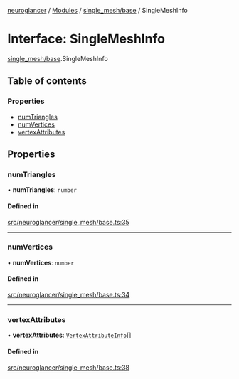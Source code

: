[neuroglancer](../README.md) / [Modules](../modules.md) / [single\_mesh/base](../modules/single_mesh_base.md) / SingleMeshInfo

# Interface: SingleMeshInfo

[single_mesh/base](../modules/single_mesh_base.md).SingleMeshInfo

## Table of contents

### Properties

- [numTriangles](single_mesh_base.SingleMeshInfo.md#numtriangles)
- [numVertices](single_mesh_base.SingleMeshInfo.md#numvertices)
- [vertexAttributes](single_mesh_base.SingleMeshInfo.md#vertexattributes)

## Properties

### numTriangles

• **numTriangles**: `number`

#### Defined in

[src/neuroglancer/single_mesh/base.ts:35](https://github.com/ActiveBrainAtlas2/neuroglancer/blob/1beb5d34/src/neuroglancer/single_mesh/base.ts#L35)

___

### numVertices

• **numVertices**: `number`

#### Defined in

[src/neuroglancer/single_mesh/base.ts:34](https://github.com/ActiveBrainAtlas2/neuroglancer/blob/1beb5d34/src/neuroglancer/single_mesh/base.ts#L34)

___

### vertexAttributes

• **vertexAttributes**: [`VertexAttributeInfo`](single_mesh_base.VertexAttributeInfo.md)[]

#### Defined in

[src/neuroglancer/single_mesh/base.ts:38](https://github.com/ActiveBrainAtlas2/neuroglancer/blob/1beb5d34/src/neuroglancer/single_mesh/base.ts#L38)
